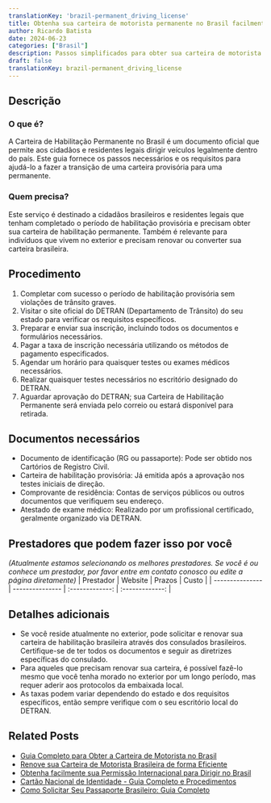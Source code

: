 ```yaml
---
translationKey: 'brazil-permanent_driving_license'
title: Obtenha sua carteira de motorista permanente no Brasil facilmente
author: Ricardo Batista
date: 2024-06-23
categories: ["Brasil"]
description: Passos simplificados para obter sua carteira de motorista permanente no Brasil, com todos os documentos necessários e detalhes de elegibilidade.
draft: false
translationKey: brazil-permanent_driving_license
---
```


## Descrição
### O que é?
A Carteira de Habilitação Permanente no Brasil é um documento oficial que permite aos cidadãos e residentes legais dirigir veículos legalmente dentro do país. Este guia fornece os passos necessários e os requisitos para ajudá-lo a fazer a transição de uma carteira provisória para uma permanente.

### Quem precisa?
Este serviço é destinado a cidadãos brasileiros e residentes legais que tenham completado o período de habilitação provisória e precisam obter sua carteira de habilitação permanente. Também é relevante para indivíduos que vivem no exterior e precisam renovar ou converter sua carteira brasileira.

## Procedimento

1. Completar com sucesso o período de habilitação provisória sem violações de trânsito graves.
2. Visitar o site oficial do DETRAN (Departamento de Trânsito) do seu estado para verificar os requisitos específicos.
3. Preparar e enviar sua inscrição, incluindo todos os documentos e formulários necessários.
4. Pagar a taxa de inscrição necessária utilizando os métodos de pagamento especificados.
5. Agendar um horário para quaisquer testes ou exames médicos necessários.
6. Realizar quaisquer testes necessários no escritório designado do DETRAN.
7. Aguardar aprovação do DETRAN; sua Carteira de Habilitação Permanente será enviada pelo correio ou estará disponível para retirada.

## Documentos necessários

- Documento de identificação (RG ou passaporte): Pode ser obtido nos Cartórios de Registro Civil.
- Carteira de habilitação provisória: Já emitida após a aprovação nos testes iniciais de direção.
- Comprovante de residência: Contas de serviços públicos ou outros documentos que verifiquem seu endereço.
- Atestado de exame médico: Realizado por um profissional certificado, geralmente organizado via DETRAN.

## Prestadores que podem fazer isso por você
_(Atualmente estamos selecionando os melhores prestadores. Se você é ou conhece um prestador, por favor entre em contato conosco ou edite a página diretamente)_
| Prestador        |     Website     |     Prazos    |       Custo      |
| --------------- | --------------- |  :-------------: | :-------------: |

## Detalhes adicionais

- Se você reside atualmente no exterior, pode solicitar e renovar sua carteira de habilitação brasileira através dos consulados brasileiros. Certifique-se de ter todos os documentos e seguir as diretrizes específicas do consulado.
- Para aqueles que precisam renovar sua carteira, é possível fazê-lo mesmo que você tenha morado no exterior por um longo período, mas requer aderir aos protocolos da embaixada local.
- As taxas podem variar dependendo do estado e dos requisitos específicos, então sempre verifique com o seu escritório local do DETRAN.
## Related Posts

- [Guia Completo para Obter a Carteira de Motorista no Brasil](https://tramitit.com/pt/guides/brazil/carteira_de_motorista/)
- [Renove sua Carteira de Motorista Brasileira de forma Eficiente](https://tramitit.com/pt/guides/brazil/renovação_de_cnh/)
- [Obtenha facilmente sua Permissão Internacional para Dirigir no Brasil](https://tramitit.com/pt/guides/brazil/permissão_internacional_para_dirigir/)
- [Cartão Nacional de Identidade - Guia Completo e Procedimentos](https://tramitit.com/pt/guides/brazil/documento_de_identidade/)
- [Como Solicitar Seu Passaporte Brasileiro: Guia Completo](https://tramitit.com/pt/guides/brazil/emissão_de_passaporte/)